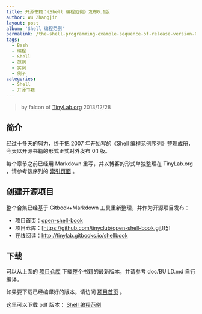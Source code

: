 ```yaml
---
title: 开源书籍：《Shell 编程范例》发布0.1版
author: Wu Zhangjin
layout: post
album: 'Shell 编程范例'
permalink: /the-shell-programming-example-sequence-of-release-version-0-1/
tags:
  - Bash
  - 编程
  - Shell
  - 范例
  - 实例
  - 例子
categories:
  - Shell
  - 开源书籍
---
```


> by falcon of [TinyLab.org][2]
> 2013/12/28


## 简介

经过十多天的努力，终于把 2007 年开始写的《Shell 编程范例序列》整理成册，今天以开源书籍的形式正式对外发布 0.1 版。

每个章节之前已经用 Markdown 重写，并以博客的形式单独整理在 TinyLab.org ，请参考该序列的 [索引页面][3] 。

## 创建开源项目

整个合集已经基于 Gitbook+Markdown 工具重新整理，并作为开源项目发布：

  * 项目首页：[open-shell-book][6]
  * 项目仓库：[https://github.com/tinyclub/open-shell-book.git][5]
  * 在线阅读：<http://tinylab.gitbooks.io/shellbook>

## 下载

可以从上面的 [项目仓库][5] 下载整个书籍的最新版本，并请参考 doc/BUILD.md 自行编译。

如果要下载已经编译好的版本，请访问 [项目首页][6] 。

这里可以下载 pdf 版本： [Shell 编程范例 ][7] 

 [2]: http://tinylab.org
 [3]: /shell-programming-paradigm-series-index-review/
 [5]: https://github.com/tinyclub/open-shell-book/
 [6]: /open-shell-book/
 [7]: https://www.gitbook.com/download/pdf/book/tinylab/shellbook
